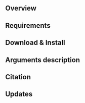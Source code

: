 ## Overview

## Requirements

## Download & Install

## Arguments description

## Citation

## Updates
